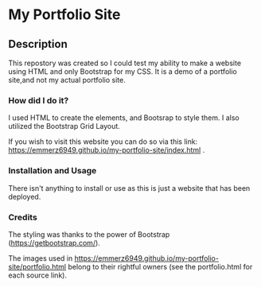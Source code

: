 # My Portfolio Site

## Description

This repostory was created so I could test my ability to make a website using HTML and only Bootstrap for my CSS. It is a demo of a portfolio site,and not my actual portfolio site.



### How did I do it?

I used HTML to create the elements, and Bootsrap to style them. I also utilized the Bootstrap Grid Layout.

If you wish to visit this website you can do so via this link: https://emmerz6949.github.io/my-portfolio-site/index.html .



### Installation and Usage

There isn't anything to install or use as this is just a website that has been deployed.



### Credits

The styling was thanks to the power of Bootstrap (https://getbootstrap.com/).

The images used in https://emmerz6949.github.io/my-portfolio-site/portfolio.html belong to their rightful owners (see the portfolio.html for each source link).
